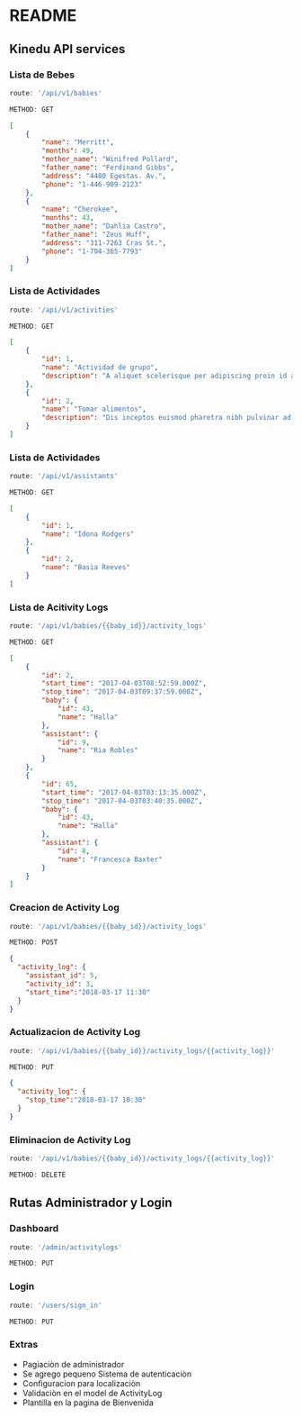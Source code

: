 # README

## Kinedu API services

### Lista de Bebes

```javascript
route: '/api/v1/babies'

METHOD: GET

```

```json
[
    {
        "name": "Merritt",
        "months": 49,
        "mother_name": "Winifred Pollard",
        "father_name": "Ferdinand Gibbs",
        "address": "4480 Egestas. Av.",
        "phone": "1-446-909-2123"
    },
    {
        "name": "Cherokee",
        "months": 43,
        "mother_name": "Dahlia Castro",
        "father_name": "Zeus Huff",
        "address": "311-7263 Cras St.",
        "phone": "1-704-365-7793"
    }
]
```

### Lista de Actividades

```javascript
route: '/api/v1/activities'

METHOD: GET

```

```json
[
    {
        "id": 1,
        "name": "Actividad de grupo",
        "description": "A aliquet scelerisque per adipiscing proin id a condimentum scelerisque parturient a lobortis a eget condimentum venenatis parturient adipiscing velit dictumst."
    },
    {
        "id": 2,
        "name": "Tomar alimentos",
        "description": "Dis inceptos euismod pharetra nibh pulvinar ad non platea tristique imperdiet parturient vestibulum a nascetur lorem sem.Adipiscing id proin velit."
    }
]
```

### Lista de Actividades

```javascript
route: '/api/v1/assistants'

METHOD: GET

```

```json
[
    {
        "id": 1,
        "name": "Idona Rodgers"
    },
    {
        "id": 2,
        "name": "Basia Reeves"
    }
]
```

### Lista de Acitivity Logs

```javascript
route: '/api/v1/babies/{{baby_id}}/activity_logs'

METHOD: GET

```

```json
[
    {
        "id": 2,
        "start_time": "2017-04-03T08:52:59.000Z",
        "stop_time": "2017-04-03T09:37:59.000Z",
        "baby": {
            "id": 43,
            "name": "Halla"
        },
        "assistant": {
            "id": 9,
            "name": "Ria Robles"
        }
    },
    {
        "id": 65,
        "start_time": "2017-04-03T03:13:35.000Z",
        "stop_time": "2017-04-03T03:40:35.000Z",
        "baby": {
            "id": 43,
            "name": "Halla"
        },
        "assistant": {
            "id": 8,
            "name": "Francesca Baxter"
        }
    }
]
```

### Creacion de Activity Log

```javascript
route: '/api/v1/babies/{{baby_id}}/activity_logs'

METHOD: POST

```

```json
{
  "activity_log": {
    "assistant_id": 5,
    "activity_id": 3,
    "start_time":"2018-03-17 11:30"
  }
}
```

### Actualizacion de Activity Log

```javascript
route: '/api/v1/babies/{{baby_id}}/activity_logs/{{activity_log}}'

METHOD: PUT

```

```json
{
  "activity_log": {
    "stop_time":"2018-03-17 10:30"
  }
}
```

### Eliminacion de Activity Log

```javascript
route: '/api/v1/babies/{{baby_id}}/activity_logs/{{activity_log}}'

METHOD: DELETE

```

## Rutas Administrador y Login

### Dashboard

```javascript
route: '/admin/activitylogs'

METHOD: PUT

```
### Login

```javascript
route: '/users/sign_in'

METHOD: PUT

```
### Extras

* Pagiaciòn de administrador
* Se agrego pequeno Sistema de autenticaciòn
* Configuracion para localizaciòn
* Validaciòn en el model de ActivityLog
* Plantilla en la pagina de Bienvenida

